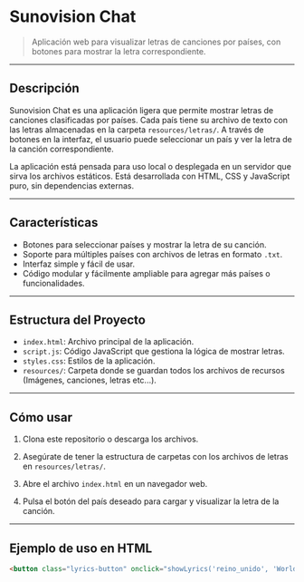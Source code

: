 # Sunovision Chat

> Aplicación web para visualizar letras de canciones por países, con botones para mostrar la letra correspondiente.

---

## Descripción

Sunovision Chat es una aplicación ligera que permite mostrar letras de canciones clasificadas por países. Cada país tiene su archivo de texto con las letras almacenadas en la carpeta `resources/letras/`. A través de botones en la interfaz, el usuario puede seleccionar un país y ver la letra de la canción correspondiente.

La aplicación está pensada para uso local o desplegada en un servidor que sirva los archivos estáticos. Está desarrollada con HTML, CSS y JavaScript puro, sin dependencias externas.

---

## Características

- Botones para seleccionar países y mostrar la letra de su canción.
- Soporte para múltiples países con archivos de letras en formato `.txt`.
- Interfaz simple y fácil de usar.
- Código modular y fácilmente ampliable para agregar más países o funcionalidades.

---

## Estructura del Proyecto


- `index.html`: Archivo principal de la aplicación.
- `script.js`: Código JavaScript que gestiona la lógica de mostrar letras.
- `styles.css`: Estilos de la aplicación.
- `resources/`: Carpeta donde se guardan todos los archivos de recursos (Imágenes, canciones, letras etc...).

---

## Cómo usar

1. Clona este repositorio o descarga los archivos.

2. Asegúrate de tener la estructura de carpetas con los archivos de letras en `resources/letras/`.

3. Abre el archivo `index.html` en un navegador web.

4. Pulsa el botón del país deseado para cargar y visualizar la letra de la canción.

---

## Ejemplo de uso en HTML

```html
<button class="lyrics-button" onclick="showLyrics('reino_unido', 'World\'s Museum')">🎤 Ver letra Reino Unido</button>

